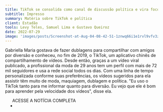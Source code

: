 ```yaml
---
title: TikTok se consolida como canal de discussão política e vira foco dos candidatos à Presidência
subtitle: Impresso
summary: Matéria sobre TikTok e política
client: Estadão
tools: Levy Teles, Samuel Lima e Gustavo Queiroz
date: 2022-07-29
image: 'images/posts/Screenshot-at-Aug-04-08-42-51-1znwq66i1e1rvl9vfv3z3lhnbiyuzkyczfwt9j7m8rqc.png'
---
```


Gabriella Maria gostava de fazer dublagens para compartilhar com amigos por diversão e conheceu, no fim de 2019, o TikTok, um aplicativo chinês de compartilhamento de vídeos. Desde então, graças a um vídeo viral publicado, a profissional da moda de 29 anos tem um perfil com mais de 72 mil seguidores e usa a rede social todos os dias. Com uma linha de tempo personalizada conforme suas preferências, os vídeos sugeridos para ela assistir têm muito de moda, maquiagem, dublagem e política. "Eu uso o TikTok tanto para me informar quanto para diversão. Eu vejo que ele é bom para aprender pela velocidade dos vídeos", disse ela.

<div class="post__share"><ul class="share__list list-reset">ACESSE A NOTÍCIA COMPLETA<li class="share__item" style="margin-left: 10px"><a class="share__link share__facebook" style="background: #fa5657" href="https://www.estadao.com.br/politica/tiktok-se-consolida-como-canal-de-discussao-politica-e-vira-foco-dos-candidatos-a-presidencia/ 
onclick=window.open(this.href, 'pop-up', 'left=20,top=20,width=500,height=500,toolbar=1,resizable=0'); return false;" title="Link" rel="nofollow"><i class="fa-solid fa-link"></i></a></li></ul></div>
<!-- <div class="gallery-box"><div class="gallery"><img src="/clipping/images/example-1.jpg" loading="lazy" alt="Project"><img src="/clipping/images/example-2.jpg" loading="lazy" alt="Project"></div><em>Gallery / <a href="https://www.freepik.com/" target="_blank">Freepic</a></em></div> -->